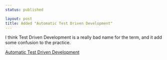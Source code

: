 ```yaml
---
status: published

layout: post
title: Added "Automatic Test Driven Development"
---
```


I think Test Driven Development is a really bad name for the term, and
it add some confusion to the practice. 

[Automatic Test Driven Development](/content/automatic-test-driven-development.html)
